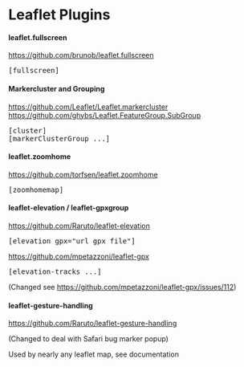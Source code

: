 # Leaflet Plugins

<h4>leaflet.fullscreen</h4>

https://github.com/brunob/leaflet.fullscreen

<pre>[fullscreen]</pre>

<h4>Markercluster and Grouping</h4>

https://github.com/Leaflet/Leaflet.markercluster   
https://github.com/ghybs/Leaflet.FeatureGroup.SubGroup

<pre>[cluster]
[markerClusterGroup ...]</pre>

<h4>leaflet.zoomhome</h4>

https://github.com/torfsen/leaflet.zoomhome

<pre>[zoomhomemap]</pre>

<h4>leaflet-elevation / leaflet-gpxgroup</h4>

https://github.com/Raruto/leaflet-elevation

<pre>[elevation gpx="url_gpx_file"]</pre>

https://github.com/mpetazzoni/leaflet-gpx

<pre>[elevation-tracks ...]</pre>

(Changed see https://github.com/mpetazzoni/leaflet-gpx/issues/112)

<h4>leaflet-gesture-handling</h4>

https://github.com/Raruto/leaflet-gesture-handling

(Changed to deal with Safari bug marker popup)

Used by nearly any leaflet map, see documentation
